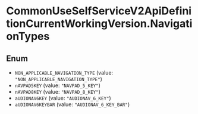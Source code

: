 # CommonUseSelfServiceV2ApiDefinitionCurrentWorkingVersion.NavigationTypes

## Enum

* `NON_APPLICABLE_NAVIGATION_TYPE` (value: `"NON_APPLICABLE_NAVIGATION_TYPE"`)
* `nAVPAD5KEY` (value: `"NAVPAD_5_KEY"`)
* `nAVPAD8KEY` (value: `"NAVPAD_8_KEY"`)
* `aUDIONAV6KEY` (value: `"AUDIONAV_6_KEY"`)
* `aUDIONAV6KEYBAR` (value: `"AUDIONAV_6_KEY_BAR"`)
